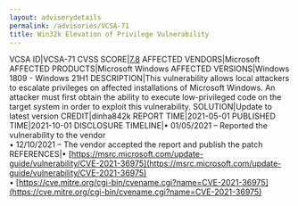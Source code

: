 ```yaml
---
layout: advisorydetails
permalink: /advisories/VCSA-71
title: Win32k Elevation of Privilege Vulnerability
---
```

VCSA ID|VCSA-71
CVSS SCORE|[7.8](https://nvd.nist.gov/vuln-metrics/cvss/v3-calculator?calculator&version=3.0&vector=(AV:L/AC:L/PR:L/UI:N/S:U/C:H/I:H/A:H/E:U/RL:O/RC:C))
AFFECTED VENDORS|Microsoft
AFFECTED PRODUCTS|Microsoft Windows
AFFECTED VERSIONS|Windows 1809 - Windows 21H1
DESCRIPTION|This vulnerability allows local attackers to escalate privileges on affected installations of Microsoft Windows. An attacker must first obtain the ability to execute low-privileged code on the target system in order to exploit this vulnerability.
SOLUTION|Update to latest version
CREDIT|dinha842k
REPORT TIME|2021-05-01
PUBLISHED TIME|2021-10-01
DISCLOSURE TIMELINE|&#8226; 01/05/2021 – Reported the vulnerability to the vendor<br>&#8226; 12/10/2021 – The vendor accepted the report and publish the patch
REFERENCES|&#8226; [https://msrc.microsoft.com/update-guide/vulnerability/CVE-2021-36975](https://msrc.microsoft.com/update-guide/vulnerability/CVE-2021-36975)<br>&#8226; [https://cve.mitre.org/cgi-bin/cvename.cgi?name=CVE-2021-36975](https://cve.mitre.org/cgi-bin/cvename.cgi?name=CVE-2021-36975)
